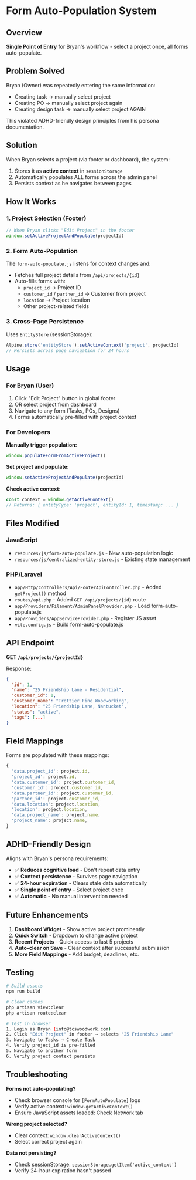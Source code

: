 # Form Auto-Population System

## Overview
**Single Point of Entry** for Bryan's workflow - select a project once, all forms auto-populate.

## Problem Solved
Bryan (Owner) was repeatedly entering the same information:
- Creating task → manually select project
- Creating PO → manually select project again
- Creating design task → manually select project AGAIN

This violated ADHD-friendly design principles from his persona documentation.

## Solution
When Bryan selects a project (via footer or dashboard), the system:
1. Stores it as **active context** in `sessionStorage`
2. Automatically populates ALL forms across the admin panel
3. Persists context as he navigates between pages

## How It Works

### 1. Project Selection (Footer)
```javascript
// When Bryan clicks "Edit Project" in the footer
window.setActiveProjectAndPopulate(projectId)
```

### 2. Form Auto-Population
The `form-auto-populate.js` listens for context changes and:
- Fetches full project details from `/api/projects/{id}`
- Auto-fills forms with:
  - `project_id` → Project ID
  - `customer_id` / `partner_id` → Customer from project
  - `location` → Project location
  - Other project-related fields

### 3. Cross-Page Persistence
Uses `EntityStore` (sessionStorage):
```javascript
Alpine.store('entityStore').setActiveContext('project', projectId)
// Persists across page navigation for 24 hours
```

## Usage

### For Bryan (User)
1. Click "Edit Project" button in global footer
2. OR select project from dashboard
3. Navigate to any form (Tasks, POs, Designs)
4. Forms automatically pre-filled with project context

### For Developers

**Manually trigger population:**
```javascript
window.populateFormFromActiveProject()
```

**Set project and populate:**
```javascript
window.setActiveProjectAndPopulate(projectId)
```

**Check active context:**
```javascript
const context = window.getActiveContext()
// Returns: { entityType: 'project', entityId: 1, timestamp: ... }
```

## Files Modified

### JavaScript
- `resources/js/form-auto-populate.js` - New auto-population logic
- `resources/js/centralized-entity-store.js` - Existing state management

### PHP/Laravel
- `app/Http/Controllers/Api/FooterApiController.php` - Added `getProject()` method
- `routes/api.php` - Added `GET /api/projects/{id}` route
- `app/Providers/Filament/AdminPanelProvider.php` - Load form-auto-populate.js
- `app/Providers/AppServiceProvider.php` - Register JS asset
- `vite.config.js` - Build form-auto-populate.js

## API Endpoint

**GET `/api/projects/{projectId}`**

Response:
```json
{
  "id": 1,
  "name": "25 Friendship Lane - Residential",
  "customer_id": 1,
  "customer_name": "Trottier Fine Woodworking",
  "location": "25 Friendship Lane, Nantucket",
  "status": "active",
  "tags": [...]
}
```

## Field Mappings

Forms are populated with these mappings:
```javascript
{
  'data.project_id': project.id,
  'project_id': project.id,
  'data.customer_id': project.customer_id,
  'customer_id': project.customer_id,
  'data.partner_id': project.customer_id,
  'partner_id': project.customer_id,
  'data.location': project.location,
  'location': project.location,
  'data.project_name': project.name,
  'project_name': project.name,
}
```

## ADHD-Friendly Design

Aligns with Bryan's persona requirements:
- ✅ **Reduces cognitive load** - Don't repeat data entry
- ✅ **Context persistence** - Survives page navigation
- ✅ **24-hour expiration** - Clears stale data automatically
- ✅ **Single point of entry** - Select project once
- ✅ **Automatic** - No manual intervention needed

## Future Enhancements

1. **Dashboard Widget** - Show active project prominently
2. **Quick Switch** - Dropdown to change active project
3. **Recent Projects** - Quick access to last 5 projects
4. **Auto-clear on Save** - Clear context after successful submission
5. **More Field Mappings** - Add budget, deadlines, etc.

## Testing

```bash
# Build assets
npm run build

# Clear caches
php artisan view:clear
php artisan route:clear

# Test in browser
1. Login as Bryan (info@tcswoodwork.com)
2. Click "Edit Project" in footer → selects "25 Friendship Lane"
3. Navigate to Tasks → Create Task
4. Verify project_id is pre-filled
5. Navigate to another form
6. Verify project context persists
```

## Troubleshooting

**Forms not auto-populating?**
- Check browser console for `[FormAutoPopulate]` logs
- Verify active context: `window.getActiveContext()`
- Ensure JavaScript assets loaded: Check Network tab

**Wrong project selected?**
- Clear context: `window.clearActiveContext()`
- Select correct project again

**Data not persisting?**
- Check sessionStorage: `sessionStorage.getItem('active_context')`
- Verify 24-hour expiration hasn't passed
